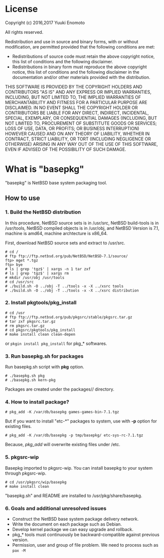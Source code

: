 # License
Copyright (c) 2016,2017 Yuuki Enomoto

All rights reserved.

Redistribution and use in source and binary forms, with or without modification, are permitted provided that the following conditions are met:

* Redistributions of source code must retain the above copyright notice, this list of conditions and the following disclaimer.
* Redistributions in binary form must reproduce the above copyright notice, this list of conditions and the following disclaimer in the documentation and/or other materials provided with the distribution.

THIS SOFTWARE IS PROVIDED BY THE COPYRIGHT HOLDERS AND CONTRIBUTORS "AS IS" AND ANY EXPRESS OR IMPLIED WARRANTIES, INCLUDING, BUT NOT LIMITED TO, THE IMPLIED WARRANTIES OF MERCHANTABILITY AND FITNESS FOR A PARTICULAR PURPOSE ARE DISCLAIMED. IN NO EVENT SHALL THE COPYRIGHT HOLDER OR CONTRIBUTORS BE LIABLE FOR ANY DIRECT, INDIRECT, INCIDENTAL, SPECIAL, EXEMPLARY, OR CONSEQUENTIAL DAMAGES (INCLUDING, BUT NOT LIMITED TO, PROCUREMENT OF SUBSTITUTE GOODS OR SERVICES; LOSS OF USE, DATA, OR PROFITS; OR BUSINESS INTERRUPTION) HOWEVER CAUSED AND ON ANY THEORY OF LIABILITY, WHETHER IN CONTRACT, STRICT LIABILITY, OR TORT (INCLUDING NEGLIGENCE OR OTHERWISE) ARISING IN ANY WAY OUT OF THE USE OF THIS SOFTWARE, EVEN IF ADVISED OF THE POSSIBILITY OF SUCH DAMAGE.

# What is "basepkg"

"basepkg" is NetBSD base system packaging tool.

## How to use

### 1. Build the NetBSD distribution

In this procedure, NetBSD source sets is in /usr/src, NetBSD build-tools is in /usr/tools, NetBSD compiled objects is in /usr/obj, and NetBSD Version is 7.1, machine is amd64, machine archtecture is x86\_64.

First, download NetBSD source sets and extract to /usr/src.

    # cd /
    # ftp ftp://ftp.netbsd.org/pub/NetBSD/NetBSD-7.1/source/
    ftp> mget *.tgz
    ftp> bye
    # ls | grep 'tgz$' | xargs -n 1 tar zxf
    # ls | grep 'tgz$' | xargs rm
    # mkdir /usr/obj /usr/tools
    # cd /usr/src
    # ./build.sh -O ../obj -T ../tools -x -X ../xsrc tools
    # ./build.sh -O ../obj -T ../tools -x -X ../xsrc distribution

### 2. Install pkgtools/pkg\_install

    # cd /usr
    # ftp ftp://ftp.netbsd.org/pub/pkgsrc/stable/pkgsrc.tar.gz
    # tar zxf pkgsrc.tar.gz
    # rm pkgsrc.tar.gz
    # cd pkgsrc/pkgtools/pkg_install
    # make install clean clean-depen

or `pkgin install pkg_install` for pkg\_* softwares.

### 3. Run basepkg.sh for packages

Run basepkg.sh script with **pkg** option.

    # ./basepkg.sh pkg
    # ./basepkg.sh kern-pkg

Packages are created under the packages/<release-version>/<machine> directory.

### 4. How to install package?

    # pkg_add -K /var/db/basepkg games-games-bin-7.1.tgz

But if you want to install "etc-*" packages to system, use with **-p** option for existing files.

    # pkg_add -K /var/db/basepkg -p tmp/basepkg/ etc-sys-rc-7.1.tgz

Because, *pkg\_add* will overwrite existing files under /etc.

### 5. pkgsrc-wip

Basepkg imported to pkgsrc-wip. You can install basepkg to your system through pkgsrc-wip.

    # cd /usr/pkgsrc/wip/basepkg
    # make install clean

"basepkg.sh" and README are installed to /usr/pkg/share/basepkg.

### 6. Goals and additional unresolved issues

- Construct the NetBSD base system package delivery network.
- Write the document on each package such as Debian.
- Develop kernel package we can easy upgrade and rollback.
- pkg\_* tools must continuously be backward-compatible against previous version.
- Permission, user and group of file problem. We need to process such as `pax -M`
